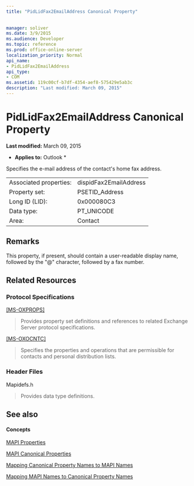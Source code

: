 ```yaml
---
title: "PidLidFax2EmailAddress Canonical Property"
 
 
manager: soliver
ms.date: 3/9/2015
ms.audience: Developer
ms.topic: reference
ms.prod: office-online-server
localization_priority: Normal
api_name:
- PidLidFax2EmailAddress
api_type:
- COM
ms.assetid: 119c00cf-b7df-4354-aef8-575429e5ab3c
description: "Last modified: March 09, 2015"
---
```


# PidLidFax2EmailAddress Canonical Property

 **Last modified:** March 09, 2015 
  
 * **Applies to:** Outlook * 
  
Specifies the e-mail address of the contact's home fax address.
  
|||
|:-----|:-----|
|Associated properties:  <br/> |dispidFax2EmailAddress  <br/> |
|Property set:  <br/> |PSETID_Address  <br/> |
|Long ID (LID):  <br/> |0x000080C3  <br/> |
|Data type:  <br/> |PT_UNICODE  <br/> |
|Area:  <br/> |Contact  <br/> |
   
## Remarks

This property, if present, should contain a user-readable display name, followed by the "@" character, followed by a fax number.
  
## Related Resources

### Protocol Specifications

[[MS-OXPROPS]](http://msdn.microsoft.com/library/f6ab1613-aefe-447d-a49c-18217230b148%28Office.15%29.aspx)
  
> Provides property set definitions and references to related Exchange Server protocol specifications.
    
[[MS-OXOCNTC]](http://msdn.microsoft.com/library/9b636532-9150-4836-9635-9c9b756c9ccf%28Office.15%29.aspx)
  
> Specifies the properties and operations that are permissible for contacts and personal distribution lists.
    
### Header Files

Mapidefs.h
  
> Provides data type definitions.
    
## See also

#### Concepts

[MAPI Properties](mapi-properties.md)
  
[MAPI Canonical Properties](mapi-canonical-properties.md)
  
[Mapping Canonical Property Names to MAPI Names](mapping-canonical-property-names-to-mapi-names.md)
  
[Mapping MAPI Names to Canonical Property Names](mapping-mapi-names-to-canonical-property-names.md)

